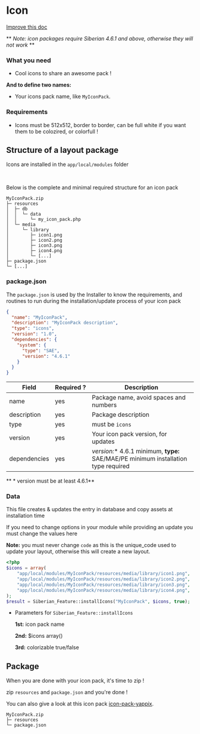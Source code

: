 # Icon

[Improve this doc](https://github.com/Xtraball/SiberianCMS-Doc/blob/master/docs/customization/icon.md)

** *Note: icon packages require Siberian 4.6.1 and above, otherwise they will not work* **

### What you need

* Cool icons to share an awesome pack !

**And to define two names:**

* Your icons pack name, like `MyIconPack`.

### Requirements

* Icons must be 512x512, border to border, can be full white if you want them to be colozired, or colorfull !

## Structure of a layout package

Icons are installed in the `app/local/modules` folder

&nbsp;

Below is the complete and minimal required structure for an icon pack

```raw
MyIconPack.zip
├─ resources
│  ├─ db
│  │  └─ data
│  │     └─ my_icon_pack.php
│  └─ media
│     └─ library
│        ├─ icon1.png
│        ├─ icon2.png
│        ├─ icon3.png
│        ├─ icon4.png
│        └─ [...]
├─ package.json
└─ [...]
```

### package.json

The `package.json` is used by the Installer to know the requirements, and routines to run during the installation/update process of your icon pack

```json
{
  "name": "MyIconPack",
  "description": "MyIconPack description",
  "type": "icons",
  "version": "1.0",
  "dependencies": {
    "system": {
      "type": "SAE",
      "version": "4.6.1"
    }
  }
}
```

|Field|Required&nbsp;?|Description|
|-----|---------------|-----------|
|name|yes|Package name, avoid spaces and numbers|
|description|yes|Package description|
|type|yes|must be `icons`|
|version|yes|Your icon pack version, for updates|
|dependencies|yes|**version*:** 4.6.1 minimum, **type:** SAE/MAE/PE minimum installation type required|

** * version must be at least 4.6.1**

### Data

This file creates & updates the entry in database and copy assets at installation time

If you need to change options in your module while providing an update you must change the values here

**Note:** you must never change `code` as this is the unique_code used to update your layout, otherwise this will create a new layout.

```php
<?php
$icons = array(
    "app/local/modules/MyIconPack/resources/media/library/icon1.png",
    "app/local/modules/MyIconPack/resources/media/library/icon2.png",
    "app/local/modules/MyIconPack/resources/media/library/icon3.png",
    "app/local/modules/MyIconPack/resources/media/library/icon4.png",
);
$result = Siberian_Feature::installIcons("MyIconPack", $icons, true);

```

* Parameters for `Siberian_Feature::installIcons` 

    **1st:**    icon pack name

    **2nd:**    $icons array()

    **3rd:**    colorizable true/false


## Package

When you are done with your icon pack, it's time to zip !

zip `resources` and `package.json` and you're done !

You can also give a look at this icon pack [icon-pack-yappix](https://github.com/Xtraball/icon-pack-yappix).

```raw
MyIconPack.zip
├─ resources
└─ package.json
```
